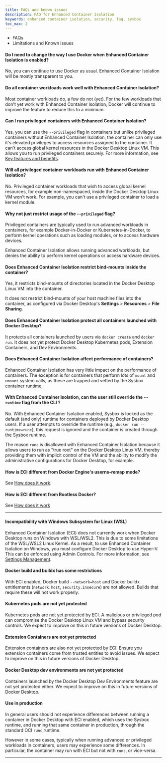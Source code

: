 ```yaml
---
title: FAQs and known issues
description: FAQ for Enhanced Container Isolation 
keywords: enhanced container isolation, security, faq, sysbox
toc_max: 2
---
```


<ul class="nav nav-tabs">
  <li class="active"><a data-toggle="tab" data-target="#tab3">FAQs</a></li>
  <li><a data-toggle="tab" data-target="#tab4">Limitations and Known Issues</a></li>
</ul>
<div class="tab-content">
<div id="tab3" class="tab-pane fade in active" markdown="1">

#### Do I need to change the way I use Docker when Enhanced Container Isolation is enabled?

No, you can continue to use Docker as usual. Enhanced Container Isolation will be mostly transparent to you.

#### Do all container workloads work well with Enhanced Container Isolation?

Most container workloads do, a few do not (yet). For the few workloads that
don't yet work with Enhanced Container Isolation, Docker will continue to improve the feature to reduce
this to a minimum.

#### Can I run privileged containers with Enhanced Container Isolation?

Yes, you can use the `--privileged` flag in containers but unlike privileged
containers without Enhanced Container Isolation, the container can only use it's elevated privileges to
access resources assigned to the container. It can't access global kernel
resources in the Docker Desktop Linux VM. This allows you to run privileged
containers securely. For more information, see [Key features and benefits](features-benefits.md#privileged-containers-are-also-secured).

#### Will all privileged container workloads run with Enhanced Container Isolation?

No. Privileged container workloads that wish to access global kernel resources, for example non-namespaced, inside the Docker Desktop Linux VM won't
work. For example, you can't use a privileged container to load a kernel module.

#### Why not just restrict usage of the `--privileged` flag?

Privileged containers are typically used to run advanced workloads in
containers, for example Docker-in-Docker or Kubernetes-in-Docker, to
perform kernel operations such as loading modules, or to access hardware
devices.

Enhanced Container Isolation allows running advanced workloads, but denies the ability to perform
kernel operations or access hardware devices.

#### Does Enhanced Container Isolation restrict bind-mounts inside the container?

Yes, it restricts bind-mounts of directories located in the Docker Desktop Linux
VM into the container.

It does not restrict bind-mounts of your host machine files into the container,
as configured via Docker Desktop's **Settings** > **Resources** > **File Sharing**.

#### Does Enhanced Container Isolation protect all containers launched with Docker Desktop?

It protects all containers launched by users via `docker create` and `docker run`. It does not yet protect Docker Desktop Kubernetes pods, Extension
Containers, and Dev Environments.

#### Does Enhanced Container Isolation affect performance of containers?

Enhanced Container Isolation has very little impact on the performance of containers. The exception is
for containers that perform lots of `mount` and `umount` system calls, as these
are trapped and vetted by the Sysbox container runtime.

#### With Enhanced Container Isolation, can the user still override the `--runtime` flag from the CLI ?

No. With Enhanced Container Isolation enabled, Sysbox is locked as the default (and only) runtime for
containers deployed by Docker Desktop users. If a user attempts to override the
runtime (e.g., `docker run --runtime=runc`), this request is ignored and the
container is created through the Sysbox runtime.

The reason `runc` is disallowed with Enhanced Container Isolation because it
allows users to run as "true root" on the Docker Desktop Linux VM, thereby
providing them with implicit control of the VM and the ability to modify the
administrative configurations for Docker Desktop, for example.

#### How is ECI different from Docker Engine's userns-remap mode?

See [How does it work](how-eci-works.md#enhanced-container-isolation-vs-docker-userns-remap-mode).

#### How is ECI different from Rootless Docker?

See [How does it work](how-eci-works.md#enhanced-container-isolation-vs-rootless-docker)

<hr>
</div>
<div id="tab4" class="tab-pane fade" markdown="1">

#### Incompatibility with Windows Subsystem for Linux (WSL)
Enhanced Container Isolation (ECI) does not currently work when Docker Desktop runs on
Windows with WSL/WSL2. This is due to some limitations of the WSL/WSL2 Linux
Kernel. As a result, to use Enhanced Container Isolation on Windows, you must
configure Docker Desktop to use Hyper-V. This can be enforced using Admin
Controls. For more information, see [Settings Management](../settings-management/index.md).

#### Docker build and buildx has some restrictions
With ECI enabled, Docker build `--network=host` and Docker buildx entitlements
(`network.host`, `security.insecure`) are not allowed. Builds that require
these will not work properly.

#### Kubernetes pods are not yet protected
Kubernetes pods are not yet protected by ECI. A malicious or privileged pod can
compromise the Docker Desktop Linux VM and bypass security controls. We expect
to improve on this in future versions of Docker Desktop.

#### Extension Containers are not yet protected
Extension containers are also not yet protected by ECI. Ensure you extension
containers come from trusted entities to avoid issues. We expect to improve on
this in future versions of Docker Desktop.

#### Docker Desktop dev environments are not yet protected
Containers launched by the Docker Desktop Dev Environments feature are not yet
protected either. We expect to improve on this in future versions of Docker
Desktop.

#### Use in production
In general users should not experience differences between running a container
in Docker Desktop with ECI enabled, which uses the Sysbox runtime, and running
that same container in production, through the standard OCI `runc` runtime.

However in some cases, typically when running advanced or privileged workloads in
containers, users may experience some differences. In particular, the container
may run with ECI but not with `runc`, or vice-versa.

<hr>
</div>
</div>